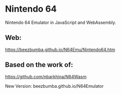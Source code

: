 # Nintendo 64

Nintendo 64 Emulator in JavaScript and WebAssembly.


## Web:

https://beezbumba.github.io/N64Emu/Nintendo64.htm

## Based on the work of:

https://github.com/nbarkhina/N64Wasm

New Version: beezbumba.github.io/N64Emulator
